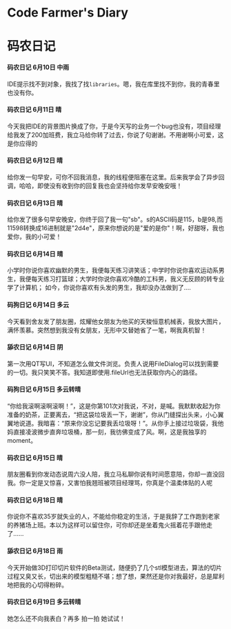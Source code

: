 # Code Farmer's Diary
# 码农日记



#### 码农日记 6月10日 中雨
IDE提示找不到对象，我找了找`libraries`。嗯，我在库里找不到你，我的青春里也没有你。

#### 码农日记 6月11日 晴
今天我把IDE的背景图片换成了你，于是今天写的业务一个bug也没有，项目经理给我发了200加班费，我立马给你转了过去，你说了句谢谢。不用谢啊小可爱，这是你应得的

#### 码农日记 6月12日 晴
给你发一句早安，可你不回我消息，我的线程便阻塞在这里。后来我学会了异步回调，哈哈，即使没有收到你的回复我也会坚持给你发早安晚安哦！

#### 码农日记 6月13日 晴
给你发了很多句早安晚安，你终于回了我一句"sb"。s的ASCII码是115，b是98,而11598转换成16进制就是"2d4e"，原来你想说的是"爱的是你"！啊，好甜呀，我也爱你，我的小可爱！

#### 码农日记 6月14日 晴
小学时你说你喜欢幽默的男生，我便每天练习讲笑话；中学时你说你喜欢运动系男生，我便每天练习打篮球；大学时你说你喜欢冷酷的工科男，我义无反顾的转专业学了计算机；
如今，你说你喜欢有头发的男生，我却没办法做到了....

#### 码狗日记 6月14日 多云
今天看到舍友发了朋友圈，炫耀他女朋友为他买的天梭恒意机械表，我放大图片，满怀羡慕。突然想到我没有女朋友，无形中又替她省了一笔，啊我真机智！

#### 舔农日记 6月14日 阴
第一次用QT写UI，不知道怎么做文件浏览。负责人说用FileDialog可以找到需要的一切。我只笑笑不答。我知道即使用.fileUrl也无法获取你内心的路径。

#### 码狗日记 6月15日 多云转晴
“你给我滚啊滚啊滚啊！”，这是你第101次对我说，不对，是喊。我默默收起为你准备的奶茶，正要离去，“把这袋垃圾丢一下，谢谢”，你从门缝探出头来，小心翼翼地说道。我暗喜：“原来你没忘记要我丢垃圾呀！”。从你手上接过垃圾袋，我他妈直接凌波微步直奔垃圾桶，那一刻，我彷佛变成了风。啊，这是我独享的moment。

#### 码农日记 6月15日 晴
朋友圈看到你发动态说周六没人陪，我立马私聊你说有时间愿意陪，你却一直没回我。你一定是又惊喜，又害怕我翘班被项目经理骂，你真是个温柔体贴的人呢

#### 码农日记 6月18日 晴
你说你不喜欢35岁就失业的人，不能给你稳定的生活，于是我辞了工作跑到老家的养猪场上班。本以为这样可以留住你，可你却还是坐着鬼火摇着花手跟他走了......

#### 舔农日记 6月18日 雨
今天开始做3D打印切片软件的Beta测试，随便扔了几个stl模型进去，算法的切片过程又臭又长，切出来的模型粗糙不堪；想了想，果然还是你对我最好，总是犀利地把我的心切得粉碎。

#### 码农日记 6月19日 多云转晴
她怎么还不向我表白？再多 拍一拍 她试试！